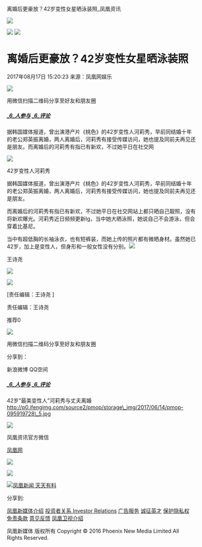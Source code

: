 离婚后更豪放？42岁变性女星晒泳装照\_凤凰资讯

![](https://dolphin.deliver.ifeng.com/c?z=ifeng&la=0&si=2&ci=23&cg=22&c=29&or=232&l=728&bg=728&b=726&u=https://y0.ifengimg.com/34c4a1d78882290c/2012/0528/1x1.gif)

![](http://p3.ifengimg.com/a/2017_33/6d9d662b419b738_size17_w514_h288.jpg) ![](http://y3.ifengimg.com/a/2016/0414/ab605e5e0631dd6size71_w300_h300.jpg)

# 离婚后更豪放？42岁变性女星晒泳装照

2017年08月17日 15:20:23 来源：凤凰网娱乐

![](//h2.ifengimg.com/0f56ee67a4c375c2/2013/1106/indeccode.png)

用微信扫描二维码分享至好友和朋友圈

##### [_6_人参与](//gentie.ifeng.com/view.html?docUrl=sub_26362445&docName=%E7%A6%BB%E5%A9%9A%E5%90%8E%E6%9B%B4%E8%B1%AA%E6%94%BE%EF%BC%9F42%E5%B2%81%E5%8F%98%E6%80%A7%E5%A5%B3%E6%98%9F%E6%99%92%E6%B3%B3%E8%A3%85%E7%85%A7&skey=df5710&pcUrl=http://news.ifeng.com/a/20170817/51666735_0.shtml) [_6_评论](//gentie.ifeng.com/view.html?docUrl=sub_26362445&docName=%E7%A6%BB%E5%A9%9A%E5%90%8E%E6%9B%B4%E8%B1%AA%E6%94%BE%EF%BC%9F42%E5%B2%81%E5%8F%98%E6%80%A7%E5%A5%B3%E6%98%9F%E6%99%92%E6%B3%B3%E8%A3%85%E7%85%A7&skey=df5710&pcUrl=http://news.ifeng.com/a/20170817/51666735_0.shtml)

据韩国媒体报道，曾出演港产片《桃色》的42岁变性人河莉秀，早前同结婚十年的老公郑英振离婚，两人离婚后，河莉秀有接受传媒访问，她也提及同前夫再见还是朋友。而离婚后的河莉秀有指已有新欢，不过她平日在社交网

![](http://p3.ifengimg.com/a/2017_33/6d9d662b419b738_size17_w514_h288.jpg)

42岁变性人河莉秀

据韩国媒体报道，曾出演港产片《桃色》的42岁变性人河莉秀，早前同结婚十年的老公郑英振离婚，两人离婚后，河莉秀有接受传媒访问，她也提及同前夫再见还是朋友。

而离婚后的河莉秀有指已有新欢，不过她平日在社交网站上都只晒自己靓照，没有将新欢曝光。河莉秀近日频频更新Ig，当中她大晒泳照，她说自己不会游泳，但会穿着比基尼。

当中有超低胸的长袖泳衣，也有短裤装，而她上传的照片都有微晒身材。虽然她已42岁，加上是变性人，但身形和一般女性没有分别。[![](http://p2.ifengimg.com/a/2016/0810/204c433878d5cf9size1_w16_h16.png)](http://www.ifeng.com/)

王诗尧

![](http://p2.ifengimg.com/a/2017/0122/4d1a1077241aaa6size27_w160_h214.jpg)

![](//p1.ifengimg.com/a/2018/1009/gongyi-aixin.jpg)

\[责任编辑：王诗尧 \]

责任编辑：王诗尧

推荐0

![](//h2.ifengimg.com/0f56ee67a4c375c2/2013/1106/indeccode.png)

用微信扫描二维码分享至好友和朋友圈

分享到：

新浪微博 QQ空间

##### [_6_人参与](//gentie.ifeng.com/view.html?docUrl=sub_26362445&docName=%E7%A6%BB%E5%A9%9A%E5%90%8E%E6%9B%B4%E8%B1%AA%E6%94%BE%EF%BC%9F42%E5%B2%81%E5%8F%98%E6%80%A7%E5%A5%B3%E6%98%9F%E6%99%92%E6%B3%B3%E8%A3%85%E7%85%A7&skey=df5710&pcUrl=http://news.ifeng.com/a/20170817/51666735_0.shtml) [_6_评论](//gentie.ifeng.com/view.html?docUrl=sub_26362445&docName=%E7%A6%BB%E5%A9%9A%E5%90%8E%E6%9B%B4%E8%B1%AA%E6%94%BE%EF%BC%9F42%E5%B2%81%E5%8F%98%E6%80%A7%E5%A5%B3%E6%98%9F%E6%99%92%E6%B3%B3%E8%A3%85%E7%85%A7&skey=df5710&pcUrl=http://news.ifeng.com/a/20170817/51666735_0.shtml)

42岁“最美变性人”河莉秀与丈夫离婚 http://p0.ifengimg.com/source2/pmop/storage\_img/2017/06/14/pmop-095919728\_5.jpg

![](http://d.ifengimg.com/w80_h80_nocache/y0.ifengimg.com/e01ed39fc2da5d4a/2013/1107/00092ec33d1b6502592a18584daddf3e.jpg)

凤凰资讯官方微信

[凤凰网](http://weibo.com/phoenixnewmedia "凤凰网")

![](http://y2.ifengimg.com/ifengimcp/pic/20150902/3677f2773fd79f12b079_size1_w35_h15.png)

![](http://dsp.djc888.cn/ifeng/map?ifuserid=1730533844054_hbzlag5390)

[![凤凰新闻 天天有料](//y3.ifengimg.com/a/2015/0130/b3e486531275e3b.JPG)](http://api.3g.ifeng.com/ifengtg?adid=11345)

分享到:

[凤凰新媒体介绍](//www.ifeng.com/corp/about/intro/) [投资者关系 Investor Relations](//ir.ifeng.com/) [广告服务](//biz.ifeng.com/) [诚征英才](//career.ifeng.com/) [保护隐私权](//www.ifeng.com/corp/privacy/) [免责条款](//www.ifeng.com/corp/exemption/) [意见反馈](//www.ifeng.com/corp/feedback/) [凤凰卫视介绍](//phtv.ifeng.com/intro/)

凤凰新媒体 版权所有 Copyright © 2016 Phoenix New Media Limited All Rights Reserved.